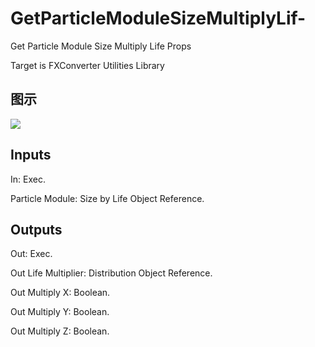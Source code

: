 # GetParticleModuleSizeMultiplyLif-

Get Particle Module Size Multiply Life Props

Target is FXConverter Utilities Library

## 图示

![]($-20221218-19025045.png)

## Inputs

In: Exec.

Particle Module: Size by Life Object Reference.  

## Outputs

Out: Exec.

Out Life Multiplier: Distribution Object Reference.

Out Multiply X: Boolean.

Out Multiply Y: Boolean.

Out Multiply Z: Boolean.

